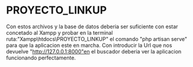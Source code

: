 # PROYECTO_LINKUP
Con estos archivos y la base de datos deberia ser suficiente con estar concetado al Xampp y probar en la terminal ruta:"Xampp\htdocs\PROYECTO_LINKUP"
el comando "php artisan serve" para que la aplicacion este en marcha. Con introducir la Url que nos devuelve "http://127.0.0.1:8000"en el buscador deberia ver la aplicacion funcionando perfectamente.

